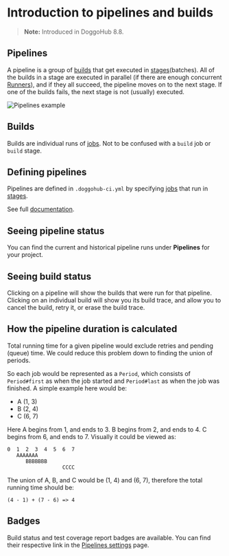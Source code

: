 # Introduction to pipelines and builds

>**Note:**
Introduced in DoggoHub 8.8.

## Pipelines

A pipeline is a group of [builds][] that get executed in [stages][](batches).
All of the builds in a stage are executed in parallel (if there are enough
concurrent [Runners]), and if they all succeed, the pipeline moves on to the
next stage. If one of the builds fails, the next stage is not (usually)
executed.

![Pipelines example](img/pipelines.png)

## Builds

Builds are individual runs of [jobs]. Not to be confused with a `build` job or
`build` stage.

## Defining pipelines

Pipelines are defined in `.doggohub-ci.yml` by specifying [jobs] that run in
[stages].

See full [documentation](yaml/README.md#jobs).

## Seeing pipeline status

You can find the current and historical pipeline runs under **Pipelines** for
your project.

## Seeing build status

Clicking on a pipeline will show the builds that were run for that pipeline.
Clicking on an individual build will show you its build trace, and allow you to
cancel the build, retry it,  or erase the build trace.

## How the pipeline duration is calculated

Total running time for a given pipeline would exclude retries and pending
(queue) time. We could reduce this problem down to finding the union of
periods.

So each job would be represented as a `Period`, which consists of
`Period#first` as when the job started and `Period#last` as when the
job was finished. A simple example here would be:

* A (1, 3)
* B (2, 4)
* C (6, 7)

Here A begins from 1, and ends to 3. B begins from 2, and ends to 4.
C begins from 6, and ends to 7. Visually it could be viewed as:

```
0  1  2  3  4  5  6  7
   AAAAAAA
      BBBBBBB
                  CCCC
```

The union of A, B, and C would be (1, 4) and (6, 7), therefore the
total running time should be:

```
(4 - 1) + (7 - 6) => 4
```

## Badges

Build status and test coverage report badges are available. You can find their
respective link in the [Pipelines settings] page.

[builds]: #builds
[jobs]: yaml/README.md#jobs
[stages]: yaml/README.md#stages
[runners]: runners/READM
[pipelines settings]: ../user/project/pipelines/settings.md
